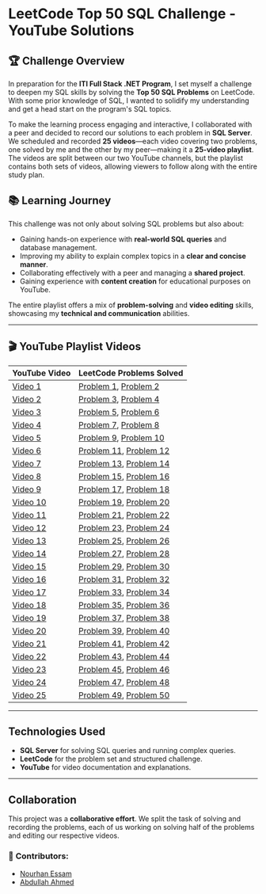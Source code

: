 # **LeetCode Top 50 SQL Challenge - YouTube Solutions**

## 🏆 **Challenge Overview**

In preparation for the **ITI Full Stack .NET Program**, I set myself a challenge to deepen my SQL skills by solving the **Top 50 SQL Problems** on LeetCode. With some prior knowledge of SQL, I wanted to solidify my understanding and get a head start on the program's SQL topics.

To make the learning process engaging and interactive, I collaborated with a peer and decided to record our solutions to each problem in **SQL Server**. We scheduled and recorded **25 videos**—each video covering two problems, one solved by me and the other by my peer—making it a **25-video playlist**. The videos are split between our two YouTube channels, but the playlist contains both sets of videos, allowing viewers to follow along with the entire study plan.

## 📚 **Learning Journey**

This challenge was not only about solving SQL problems but also about:
- Gaining hands-on experience with **real-world SQL queries** and database management.
- Improving my ability to explain complex topics in a **clear and concise manner**.
- Collaborating effectively with a peer and managing a **shared project**.
- Gaining experience with **content creation** for educational purposes on YouTube.

The entire playlist offers a mix of **problem-solving** and **video editing** skills, showcasing my **technical and communication** abilities.

---

## 🎬 **YouTube Playlist Videos**

| **YouTube Video** | **LeetCode Problems Solved** |
| ----------------- | ---------------------------- |
| [Video 1](https://youtu.be/GS6358Ew18g?si=xPlCKCdE7xQVkgdZ) | [Problem 1](https://leetcode.com/problems/recyclable-and-low-fat-products/description/?envType=study-plan-v2&envId=top-sql-50), [Problem 2](https://leetcode.com/problems/find-customer-referee/description/?envType=study-plan-v2&envId=top-sql-50) |
| [Video 2](https://youtu.be/BD6imP87tqA?si=mNHeB-d1WnHG71BU) | [Problem 3](https://leetcode.com/problems/big-countries/description/?envType=study-plan-v2&envId=top-sql-50), [Problem 4](https://leetcode.com/problems/article-views-i/description/?envType=study-plan-v2&envId=top-sql-50) |
| [Video 3](https://youtu.be/_tn6mvy4e0w?si=hdRq6W2zKo4Rppog) | [Problem 5](https://leetcode.com/problems/invalid-tweets/description/?envType=study-plan-v2&envId=top-sql-50), [Problem 6](https://leetcode.com/problems/replace-employee-id-with-the-unique-identifier/description/?envType=study-plan-v2&envId=top-sql-50) |
| [Video 4](https://youtu.be/NvnMTfqaOEg?si=QycEu3g-Nx4eIRIg) | [Problem 7](https://leetcode.com/problems/product-sales-analysis-i/description/?envType=study-plan-v2&envId=top-sql-50), [Problem 8](https://leetcode.com/problems/customer-who-visited-but-did-not-make-any-transactions/description/?envType=study-plan-v2&envId=top-sql-50) |
| [Video 5](https://youtu.be/3YRxUoyuj2A?si=UmFkrbRtu8RvEQwb) | [Problem 9](https://leetcode.com/problems/average-time-of-process-per-machine/description/?envType=study-plan-v2&envId=top-sql-50), [Problem 10](https://leetcode.com/problems/average-time-of-process-per-machine/description/?envType=study-plan-v2&envId=top-sql-50) |
| [Video 6](https://youtu.be/Z7iyObs08Ng?si=HCaFsixfpziKC-zr) | [Problem 11](https://leetcode.com/problems/employee-bonus/description/?envType=study-plan-v2&envId=top-sql-50), [Problem 12](https://leetcode.com/problems/students-and-examinations/description/?envType=study-plan-v2&envId=top-sql-50) |
| [Video 7](https://youtu.be/LKFV-m6xz0w?si=k5SA4z80xXqN41R9) | [Problem 13](https://leetcode.com/problems/managers-with-at-least-5-direct-reports/description/?envType=study-plan-v2&envId=top-sql-50), [Problem 14](https://leetcode.com/problems/confirmation-rate/description/?envType=study-plan-v2&envId=top-sql-50) |
| [Video 8](https://youtu.be/SjhN4Fre91w?si=yPyRPdn7AyzPS4lq) | [Problem 15](https://leetcode.com/problems/not-boring-movies/description/?envType=study-plan-v2&envId=top-sql-50), [Problem 16](https://leetcode.com/problems/average-selling-price/description/?envType=study-plan-v2&envId=top-sql-50) |
| [Video 9](https://youtu.be/yHIrb0SVuDI?si=NhMdX-zNrkODahL5) | [Problem 17](https://leetcode.com/problems/project-employees-i/description/?envType=study-plan-v2&envId=top-sql-50), [Problem 18](https://leetcode.com/problems/percentage-of-users-attended-a-contest/description/?envType=study-plan-v2&envId=top-sql-50) |
| [Video 10](https://youtu.be/0MwSMWGVqas?si=62nx6l2Qmlx7uElN) | [Problem 19](https://leetcode.com/problems/queries-quality-and-percentage/description/?envType=study-plan-v2&envId=top-sql-50), [Problem 20](https://leetcode.com/problems/monthly-transactions-i/description/?envType=study-plan-v2&envId=top-sql-50) |
| [Video 11](https://youtu.be/h46yh6WkF64?si=gULUDsW2QM1Ehaud) | [Problem 21](https://leetcode.com/problems/immediate-food-delivery-ii/description/?envType=study-plan-v2&envId=top-sql-50), [Problem 22](https://leetcode.com/problems/game-play-analysis-iv/description/?envType=study-plan-v2&envId=top-sql-50) |
| [Video 12](https://youtu.be/1-Q0DvYQ8Uo?si=tLhfl6tMEeiUwuXr) | [Problem 23](https://leetcode.com/problems/number-of-unique-subjects-taught-by-each-teacher/description/?envType=study-plan-v2&envId=top-sql-50), [Problem 24](https://leetcode.com/problems/user-activity-for-the-past-30-days-i/description/?envType=study-plan-v2&envId=top-sql-50) |
| [Video 13](https://youtu.be/WyyQcFT_Ee0?si=fQnB6rGXMVo9bbTW) | [Problem 25](https://leetcode.com/problems/product-sales-analysis-iii/description/?envType=study-plan-v2&envId=top-sql-50), [Problem 26](https://leetcode.com/problems/classes-more-than-5-students/description/?envType=study-plan-v2&envId=top-sql-50) |
| [Video 14](https://youtu.be/iJmzv3O2NQc?si=nQMKMeEddvLPjeCz) | [Problem 27](https://leetcode.com/problems/biggest-single-number/description/?envType=study-plan-v2&envId=top-sql-50), [Problem 28](https://leetcode.com/problems/biggest-single-number/description/?envType=study-plan-v2&envId=top-sql-50) |
| [Video 15](https://youtu.be/eEGzHjwLAbQ?si=X9iFbAYd-3NdDvtw) | [Problem 29](https://leetcode.com/problems/customers-who-bought-all-products/description/?envType=study-plan-v2&envId=top-sql-50), [Problem 30](https://leetcode.com/problems/the-number-of-employees-which-report-to-each-employee/description/?envType=study-plan-v2&envId=top-sql-50) |
| [Video 16](https://youtu.be/pdbK3nZ4FOs?si=EaPjHF5_wIrmL67F) | [Problem 31](https://leetcode.com/problems/primary-department-for-each-employee/description/?envType=study-plan-v2&envId=top-sql-50), [Problem 32](https://leetcode.com/problems/triangle-judgement/description/?envType=study-plan-v2&envId=top-sql-50) |
| [Video 17](https://youtu.be/177xDfMJncw?si=w0voNF-Et7yRtnGi) | [Problem 33](https://leetcode.com/problems/consecutive-numbers/description/?envType=study-plan-v2&envId=top-sql-50), [Problem 34](https://leetcode.com/problems/product-price-at-a-given-date/description/?envType=study-plan-v2&envId=top-sql-50) |
| [Video 18](https://youtu.be/VL9UFL20zgY?si=_2G9j6kd41m9-1hP) | [Problem 35](https://leetcode.com/problems/count-salary-categories/description/?envType=study-plan-v2&envId=top-sql-50), [Problem 36](https://leetcode.com/problems/count-salary-categories/description/?envType=study-plan-v2&envId=top-sql-50) |
| [Video 19](https://youtu.be/rjDOBHeyNIo?si=eDl3jLivifCsMe9y) | [Problem 37](https://leetcode.com/problems/employees-whose-manager-left-the-company/description/?envType=study-plan-v2&envId=top-sql-50), [Problem 38](https://leetcode.com/problems/exchange-seats/description/?envType=study-plan-v2&envId=top-sql-50) |
| [Video 20](https://youtu.be/ZfLDIHxRHdU?si=R_1XrdFPVUctTChI) | [Problem 39](https://leetcode.com/problems/movie-rating/description/?envType=study-plan-v2&envId=top-sql-50), [Problem 40](https://leetcode.com/problems/restaurant-growth/description/?envType=study-plan-v2&envId=top-sql-50) |
| [Video 21](https://youtu.be/e6zNHZs7_V4?si=fIM2EH2X2xQgQkYa) | [Problem 41](https://leetcode.com/problems/friend-requests-ii-who-has-the-most-friends/description/?envType=study-plan-v2&envId=top-sql-50), [Problem 42](https://leetcode.com/problems/investments-in-2016/description/?envType=study-plan-v2&envId=top-sql-50) |
| [Video 22](https://youtu.be/26k2ufuqsRE?si=CGfRphPMsdP6VuVD) | [Problem 43](https://leetcode.com/problems/department-top-three-salaries/description/?envType=study-plan-v2&envId=top-sql-50), [Problem 44](https://leetcode.com/problems/fix-names-in-a-table/description/?envType=study-plan-v2&envId=top-sql-50) |
| [Video 23](https://youtu.be/W6EXNd78Tvo?si=v2mLJ4MsFdypmamU) | [Problem 45](https://leetcode.com/problems/patients-with-a-condition/description/?envType=study-plan-v2&envId=top-sql-50), [Problem 46](https://leetcode.com/problems/delete-duplicate-emails/description/?envType=study-plan-v2&envId=top-sql-50) |
| [Video 24](https://youtu.be/egEDknuB8yo?si=L6PULpblzHOw-5Pn) | [Problem 47](https://leetcode.com/problems/second-highest-salary/description/?envType=study-plan-v2&envId=top-sql-50), [Problem 48](https://leetcode.com/problems/group-sold-products-by-the-date/description/?envType=study-plan-v2&envId=top-sql-50) |
| [Video 25](https://youtu.be/OcUH5HtspQc?si=pGXKRaWzhMl6i_9W) | [Problem 49](https://leetcode.com/problems/list-the-products-ordered-in-a-period/description/?envType=study-plan-v2&envId=top-sql-50), [Problem 50](https://leetcode.com/problems/find-users-with-valid-e-mails/description/?envType=study-plan-v2&envId=top-sql-50) |

---

## **Technologies Used**

- **SQL Server** for solving SQL queries and running complex queries.
- **LeetCode** for the problem set and structured challenge.
- **YouTube** for video documentation and explanations.

---

## **Collaboration**

This project was a **collaborative effort**. We split the task of solving and recording the problems, each of us working on solving half of the problems and editing our respective videos. 
### 📍 **Contributors:**
- [Nourhan Essam](https://github.com/Nourhan123Essam)
- [Abdullah Ahmed](https://github.com/peerusername)
